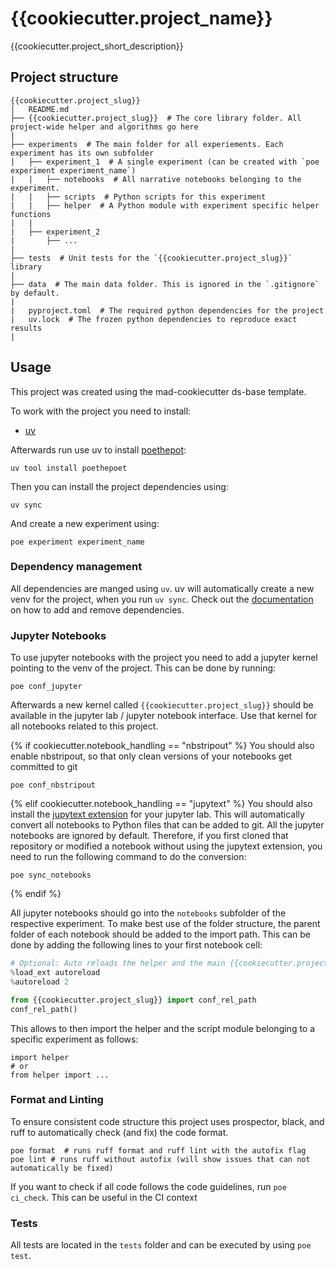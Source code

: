 # {{cookiecutter.project_name}}

{{cookiecutter.project_short_description}}


## Project structure

```
{{cookiecutter.project_slug}}
│   README.md
├── {{cookiecutter.project_slug}}  # The core library folder. All project-wide helper and algorithms go here
|
├── experiments  # The main folder for all experiements. Each experiment has its own subfolder
|   ├── experiment_1  # A single experiment (can be created with `poe experiment experiment_name`)
|   |   ├── notebooks  # All narrative notebooks belonging to the experiment.
|   |   ├── scripts  # Python scripts for this experiment
|   |   ├── helper  # A Python module with experiment specific helper functions
|   |
|   ├── experiment_2
|       ├── ...
|
├── tests  # Unit tests for the `{{cookiecutter.project_slug}}` library
|
├── data  # The main data folder. This is ignored in the `.gitignore` by default.
|
|   pyproject.toml  # The required python dependencies for the project
|   uv.lock  # The frozen python dependencies to reproduce exact results
|
```

## Usage

This project was created using the mad-cookiecutter ds-base template.

To work with the project you need to install:

- [uv](https://docs.astral.sh/uv/getting-started/installation/)

Afterwards run use uv to install [poethepot](`https://poethepoet.natn.io`):

```
uv tool install poethepoet
```

Then you can install the project dependencies using:

```
uv sync
```

And create a new experiment using:

```
poe experiment experiment_name
```


### Dependency management

All dependencies are manged using `uv`.
uv will automatically create a new venv for the project, when you run `uv sync`.
Check out the [documentation](https://docs.astral.sh/uv/) on how to add and remove dependencies.


### Jupyter Notebooks

To use jupyter notebooks with the project you need to add a jupyter kernel pointing to the venv of the project.
This can be done by running:

```
poe conf_jupyter
```

Afterwards a new kernel called `{{cookiecutter.project_slug}}` should be available in the jupyter lab / jupyter notebook interface.
Use that kernel for all notebooks related to this project.

{% if cookiecutter.notebook_handling == "nbstripout" %}
You should also enable nbstripout, so that only clean versions of your notebooks get committed to git

```
poe conf_nbstripout
```
{% elif cookiecutter.notebook_handling == "jupytext" %}
You should also install the [jupytext extension](https://jupytext.readthedocs.io/en/latest/install.html) for your jupyter lab.
This will automatically convert all notebooks to Python files that can be added to git.
All the jupyter notebooks are ignored by default.
Therefore, if you first cloned that repository or modified a notebook without using the jupytext extension, you need to run the following command to do the conversion:

```
poe sync_notebooks
```
{% endif %}

All jupyter notebooks should go into the `notebooks` subfolder of the respective experiment.
To make best use of the folder structure, the parent folder of each notebook should be added to the import path.
This can be done by adding the following lines to your first notebook cell:

```python
# Optional: Auto reloads the helper and the main {{cookiecutter.project_slug}} module
%load_ext autoreload
%autoreload 2

from {{cookiecutter.project_slug}} import conf_rel_path
conf_rel_path()
```

This allows to then import the helper and the script module belonging to a specific experiment as follows:

```
import helper
# or
from helper import ...
```

### Format and Linting

To ensure consistent code structure this project uses prospector, black, and ruff to automatically check (and fix) the code format.

```
poe format  # runs ruff format and ruff lint with the autofix flag
poe lint # runs ruff without autofix (will show issues that can not automatically be fixed)
```

If you want to check if all code follows the code guidelines, run `poe ci_check`.
This can be useful in the CI context


### Tests

All tests are located in the `tests` folder and can be executed by using `poe test`.
